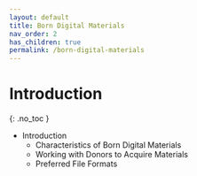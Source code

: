 ```yaml
---
layout: default
title: Born Digital Materials
nav_order: 2
has_children: true
permalink: /born-digital-materials
---
```

# Introduction
{: .no_toc }

- Introduction
    - Characteristics of Born Digital Materials
    - Working with Donors to Acquire Materials
    - Preferred File Formats